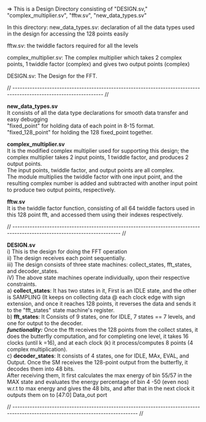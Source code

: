 =>  This is a Design Directory consisting of "DESIGN.sv," "complex_multiplier.sv", "fftw.sv", "new_data_types.sv"

In this directory: 
new_data_types.sv: declaration of all the data types used in the design for accessing the 128 points easily

fftw.sv: the twiddle factors required for all the levels 

complex_multiplier.sv: The complex multiplier which takes 2 complex points, 1 twiddle factor (complex) and gives two output points (complex)

DESIGN.sv: The Design for the FFT. 

// ------------------------------------------------------------------------------------------------------------------- //

**new_data_types.sv** <br/> It consists of all the data type declarations for smooth data transfer and easy debugging <br/> "fixed_point" for holding data of each point in 8-15 format. <br/> "fixed_128_point" for holding the 128 fixed_point together. 

**complex_multiplier.sv** <br/> It is the modified complex multiplier used for supporting this design; the complex multiplier takes 2 input points, 1 twiddle factor, and produces 2 output points.<br/> The input points, twiddle factor, and output points are all complex. <br/> The module multiplies the twiddle factor with one input point, and the resulting complex number is added and subtracted with another input point to produce two output points, respectively.

**fftw.sv** <br/> It is the twiddle factor function, consisting of all 64 twiddle factors used in this 128 point fft, and accessed them using their indexes respectively. 

// -------------------------------------------------------------------------------------------------------------------------- //

**DESIGN.sv** <br/> i) This is the design for doing the FFT operation
<br/> ii)  The design receives each point sequentially.
<br/> iii) The design consists of three state machines: collect_states, fft_states, and decoder_states.
<br/> iV)  The above state machines operate individually, upon their respective constraints.
<br/>    a) **collect_states**: It has two states in it, First is an IDLE state, and the other is SAMPLING (It keeps on collecting data @ each clock edge with sign extension, and once it reaches 128 points, it reverses the data and sends it to the "fft_states" state machine's register. 
<br/>    b) **fft_states**: It Consists of 9 states, one for IDLE, 7 states == 7 levels, and one for output to the decoder.
<br/>              ***functionality:*** Once the fft receives the 128 points from the collect states, it does the butterfly computation, and for completing one level, it takes 16 clocks (until k =16), and at each clock (k) it process/computes 8 points (4 complex multiplication).
<br/>    c) **decoder_states**: It consists of 4 states, one for IDLE, MAx, EVAL, and Output. Once the SM receives the 128-point output from the butterfly, it decodes them into 48 bits. 
<br/> After receiving them, It first calculates the max energy of bin 55/57 in the MAX state and evaluates the energy percentage of bin 4 -50 (even nos) w.r.t to max energy and gives the 48 bits, and after that in the next clock it outputs them on to [47:0] Data_out port

// --------------------------------------------------------------------------------------------------------------------------------- //





